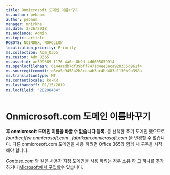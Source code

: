 ```yaml
---
title: Onmicrosoft 도메인 이름바꾸기
ms.author: pebaum
author: pebaum
manager: mnirkhe
ms.date: 2/26/2018
ms.audience: Admin
ms.topic: article
ROBOTS: NOINDEX, NOFOLLOW
localization_priority: Priority
ms.collection: Adm_O365
ms.custom: Adm_O365
ms.assetid: ae399389-f176-4a0c-8b9d-4d6605059914
ms.openlocfilehash: 6144aadb7df39bff7471d4ee3aca920355d961f4
ms.sourcegitcommit: d6ea5e9458a2b8ceaab3ac4bd483e1130b9a398a
ms.translationtype: MT
ms.contentlocale: ko-KR
ms.lasthandoff: 01/15/2019
ms.locfileid: "28298434"
---
```

# <a name="rename-your-onmicrosoftcom-domain"></a>Onmicrosoft.com 도메인 이름바꾸기

 **후 onmicrosoft 도메인 이름을 바꿀 수 없습니다 등록.** 등 선택한 초기 도메인 했으므로 *fourthcoffee.onmicrosoft.com* , *fabrikam.onmicrosoft.com* 을 변경할 수 없습니다. 다른 onmicrosoft.com 도메인을 사용 하려면 Office 365와 함께 새 구독을 시작 해야 합니다. 
  
*Contoso.com* 와 같은 사용자 지정 도메인을 사용 하려는 경우 [소유 하 고 하나를 추가](https://support.office.com/article/6383f56d-3d09-4dcb-9b41-b5f5a5efd611) 하거나 [Microsoft에서 구입할](https://support.office.com/article/1561140a-16a9-4a02-822d-a989250e479d)수 있습니다.
  

